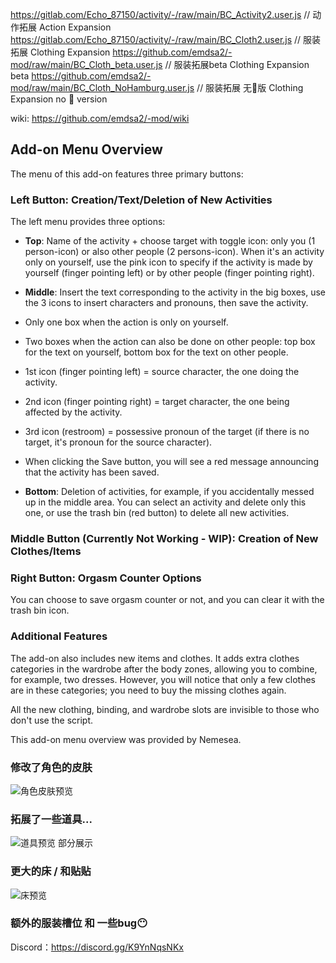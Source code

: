 https://gitlab.com/Echo_87150/activity/-/raw/main/BC_Activity2.user.js   // 动作拓展 Action Expansion 
https://gitlab.com/Echo_87150/activity/-/raw/main/BC_Cloth2.user.js      // 服装拓展 Clothing Expansion
https://github.com/emdsa2/-mod/raw/main/BC_Cloth_beta.user.js            // 服装拓展beta Clothing Expansion beta
https://github.com/emdsa2/-mod/raw/main/BC_Cloth_NoHamburg.user.js       // 服装拓展 无🍔版  Clothing Expansion no 🍔 version

wiki: https://github.com/emdsa2/-mod/wiki

## Add-on Menu Overview

The menu of this add-on features three primary buttons:

### Left Button: Creation/Text/Deletion of New Activities

The left menu provides three options:

- **Top**: Name of the activity + choose target with toggle icon: only you (1 person-icon) or also other people (2 persons-icon).    When it's an activity only on yourself, use the pink icon to specify if the activity is made by yourself (finger pointing left) or by other people (finger pointing right).

- **Middle**: Insert the text corresponding to the activity in the big boxes, use the 3 icons to insert characters and pronouns, then save the activity.
- Only one box when the action is only on yourself.
- Two boxes when the action can also be done on other people: top box for the text on yourself, bottom box for the text on other people.
- 1st icon (finger pointing left) = source character, the one doing the activity.
- 2nd icon (finger pointing right) = target character, the one being affected by the activity.
- 3rd icon (restroom) = possessive pronoun of the target (if there is no target, it's pronoun for the source character).
- When clicking the Save button, you will see a red message announcing that the activity has been saved.

- **Bottom**: Deletion of activities, for example, if you accidentally messed up in the middle area.    You can select an activity and delete only this one, or use the trash bin (red button) to delete all new activities.

### Middle Button (Currently Not Working - WIP): Creation of New Clothes/Items

### Right Button: Orgasm Counter Options

You can choose to save orgasm counter or not, and you can clear it with the trash bin icon.

### Additional Features

The add-on also includes new items and clothes.    It adds extra clothes categories in the wardrobe after the body zones, allowing you to combine, for example, two dresses.    However, you will notice that only a few clothes are in these categories;    you need to buy the missing clothes again.

All the new clothing, binding, and wardrobe slots are invisible to those who don't use the script.

This add-on menu overview was provided by Nemesea.


### 修改了角色的皮肤
![角色皮肤预览](https://emdsa2.github.io/-mod/ck/皮肤修改.png)

### 拓展了一些道具...
![道具预览](https://emdsa2.github.io/-mod/ck/道具.png) 部分展示

### 更大的床 / 和贴贴
![床预览](https://emdsa2.github.io/-mod/ck/合并.png)

### 额外的服装槽位 和 一些bug😶
Discord：https://discord.gg/K9YnNqsNKx
